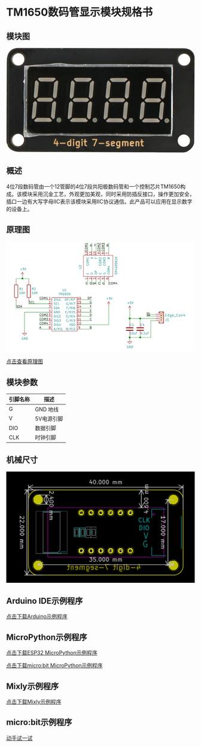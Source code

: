 # TM1650数码管显示模块规格书

## 模块图

![4-digit 7-segment](picture/4-digit-7-segment.png)

## 概述

​  4位7段数码管由一个12管脚的4位7段共阳极数码管和一个控制芯片TM1650构成。该模块采用沉金工艺，外观更加美观，同时采用防插反接口，操作更加安全，插口一边有大写字母IIC表示该模块采用IIC协议通信。此产品可以应用在显示数字的设备上。

## 原理图

![原理图](picture/2.png)

[点击查看原理图](zh-cn/ph2.0_sensors/displayers/tm1650/TM1650.pdf ':ignore')

## 模块参数

| 引脚名称 | 描述     |
|------|--------|
| G    | GND 地线 |
| V    | 5V电源引脚 |
| DIO  | 数据引脚   |
| CLK  | 时钟引脚   |

## 机械尺寸

![尺寸图](picture/7.png)

## Arduino IDE示例程序

[点击下载Arduino示例程序](zh-cn/ph2.0_sensors/displayers/tm1650/_4x7Segment_Display.zip ':ignore')

## MicroPython示例程序

[点击下载ESP32 MicroPython示例程序](zh-cn/ph2.0_sensors/displayers/tm1650/tm1650_esp32_micropython.zip ':ignore')

[点击下载micro:bit MicroPython示例程序](zh-cn/ph2.0_sensors/displayers/tm1650/tm1650_microbit_micropython.zip ':ignore')

## Mixly示例程序

[点击下载Mixly示例程序](zh-cn/ph2.0_sensors/displayers/tm1650/tm1650_mixly.zip ':ignore')

## micro:bit示例程序

<a href="https://makecode.microbit.org/_5AVM1M6WWFTJ" target="_blank">动手试一试</a>
